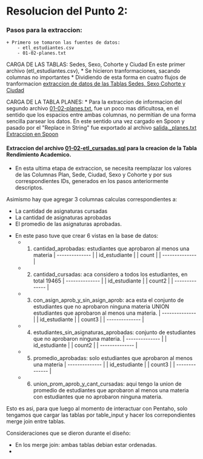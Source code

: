 # Resolucion del Punto 2: 
### Pasos para la extraccion: 

    + Primero se tomaron las fuentes de datos: 
        - etl_estudiantes.csv 
        - 01-02-planes.txt

CARGA DE LAS TABLAS: Sedes, Sexo, Cohorte y Ciudad
En este primer archivo (etl_estudiantes.csv), 
    * Se hicieron tranformaciones, sacando columnas no importantes
    * Dividiendo de esta forma en cuatro flujos de tranformacion
[extraccion de datos de las Tablas Sedes, Sexo Cohorte y Ciudad](img/extraccion-tablas-primarias.jpg)

CARGA DE LA TABLA PLANES: 
    * Para la extraccion de informacion del segundo archivo [01-02-planes.txt](data/01-02-planes.txt), fue un poco mas dificultosa, en el sentido que los espacios entre ambas columnas, no permitian de una forma sencilla parsear los datos. 
En este sentido una vez cargado en Spoon y pasado por el "Replace in String" fue exportado al archivo [salida._planes.txt](data/salida_planes.txt) 
[Extraccion en Spoon](img/extraccion-tabla-planes.jpg)

#### Extraccion del archivo [01-02-etl_cursadas.sql](data/01-02-etl_cursadas.sql) para la creacion de la Tabla Rendimiento Academico.

+ En esta ultima etapa de extraccion, se necesita reemplazar los valores de las Columnas Plan, Sede, Ciudad, Sexo y Cohorte y  por sus correspondientes IDs, generados en los pasos anteriormente descriptos. 

Asimismo hay que agregar 3 columnas calculas correspondientes a: 
- La cantidad de asignaturas cursadas
- La cantidad de asignaturas aprobadas
- El promedio de las asignaturas aprobadas. 

+ En este paso tuve que crear 6 vistas en la base de datos:     
    - 1. cantidad_aprobadas: estudiantes que aprobaron al menos una materia
        | -------------- |
        | id_estudiante  |
        | count          |
        | -------------- |    
    - 2. cantidad_cursadas: aca considero a todos los estudiantes, en total 19465
        | -------------- |
        | id_estudiante  |
        | count2         |
        | -------------- |    
    - 3. con_asign_aprob_y_sin_asign_aprob: aca esta el conjunto de estudiantes que no aprobaron ninguna materia UNION estudiantes que aprobaron al menos una materia. 
        | -------------- |
        | id_estudiante  |
        | count3         |
        | -------------- |    
    - 4. estudiantes_sin_asignaturas_aprobadas: conjunto de estudiantes que no aprobaron ninguna materia. 
        | -------------- |
        | id_estudiante  |
        | count2         |
        | -------------- |

    - 5. promedio_aprobadas: solo estudiantes que aprobaron al menos una materia
        | -------------- |
        | id_estudiante  |
        | count3         |
        | -------------- |
    - 6. union_prom_aprob_y_cant_cursadas: aqui tengo la union de promedio de estudiantes que aprobaron al menos una materia con estudiantes que no aprobaron ninguna materia. 

Esto es asi, para que luego al momento de interactuar con Pentaho, solo tengamos que cargar las tablas por table_input y hacer los correpondientes merge join entre tablas. 

Consideraciones que se dieron durante el diseño:
-  En los merge join: ambas tablas debian estar ordenadas. 
-  

